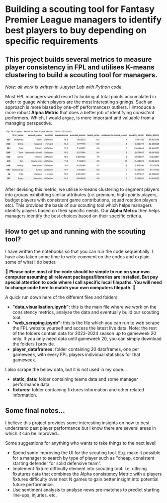 # Building a scouting tool for Fantasy Premier League managers to identify best players to buy depending on specific requirements

## This project builds several metrics to measure player consistency in FPL and utilises K-means clustering to build a scouting tool for managers. 

_Note: all work is written in Jupyter Lab with Python code._

Most FPL managers would resort to looking at total points accumalated in order to guage which players are the most interesting signings. Such an approach is more biased by one-off performances/ outliers. I introduce a more robust **Alpha Metric** that does a better job of identifying _consistent_ performers. Which, I would argue, is more important and valuable from a managing perspective.

![Top 10 Consistent Players by "Alpha Metric"](https://github.com/evgeni-g-georgiev/FPLproject/blob/main/images/Top%2010%20Alpha%20Metric.png?raw=true)

After devising this metric, we utilise k-means clustering to segment players into groups exhibitting similar attributes (i.e. premium, high-points players, budget players with consistent game contributions, squad rotation players etc). This provides the basis of our scouting tool which helps managers identify players based on their specific needs. Our **Alpha Metric** then helps managers identify the best choices based on their specific criteria. 


## How to get up and running with the scouting tool?

I have written the notebooks so that you can run the code sequentially. I have also taken some time to write comment on the codes and explain some of what I do better. 

🚨 **Please note: most of the code should be simple to run on your own computer assuming all relevant packages/libraries are installed. But pay special attention to code where I call specific local filepaths. You will need to change code here to match your own computers filepath.** 🚨

A quick run down here of the different files and folders:

* **"data_visualisation.ipynb":** this is the main file where we work on the consistency metrics, analyse the data and eventually build our scouting tool.
* **"web_scraping.ipynb":** this is the file which you can run to web scrape the FPL website yourself and access the latest live data. Note: the rest of the folders contain data for 2023-2024 season up to gameweek 20 only. If you only need data until gameweek 20, you can simply download the folders I provide.
* **player_dataframes:** folder containing 20 dataframes, one per gameweek, with every FPL players individual statistics for that gameweek.

I also scrape the below data, but it is not used in my code...

* **static_data:** folder containing teams data and some manager performance data.
* **fixtures:** folder containing fixtures information and other related information.

## Some final notes...

I believe this project provides some interesting insights on how to best understand past player performance but I know there are several areas in which it can be improved...

Some suggestions for anything who wants to take things to the next level!

* Spend some improving the UI for the scouting tool. E.g. make it possible for a manager to search by type of player such as "cheap, consistent starting defender for solid defensive team".
* Implement fixture difficulty element into scouting tool. I.e. utlising fixutures data that combines the Alpha consistency Metric with a players fixtures difficulty over next N games to gain better insight into potential future performance.
* Use sentiment analysis to analyse news pre-matches to predict starting line-ups, injuries, etc.

